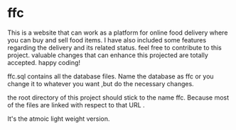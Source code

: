 # ffc
This is a website that can work as a platform for online food delivery where you can buy and sell food items. I have also included some features regarding the delivery and its related status. feel free to contribute to this project. valuable changes that can enhance this projected are totally accepted. happy coding!


ffc.sql contains all the database files. Name the database as ffc or you change it to whatever you want ,but do the necessary changes.

the root directory of this project should stick to the name ffc. Because most of the files are linked with respect to that URL .

It's the atmoic light weight version. 
